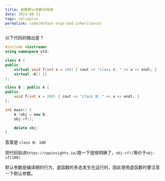 ```yaml
---
title: 函数默认参数与继承
date: 2023-08-11
tags: cplusplus
permalink: code/defaut-args-and-inheritance/
---
```


以下代码的输出是？

```cpp
#include <iostream>
using namespace std;

class A {
public:
    virtual void f(int x = 100) { cout << "class A: " << x << endl; }
    virtual ~A() {}
};

class B : public A {
public:
    void f(int x = 200) { cout << "class B: " << x << endl; }
};

int main() {
    A *obj = new B;
    obj->f();

    delete obj;
}
```

答案是 `class B: 100`

把代码贴进`https://cppinsights.io/`跑一下就很明确了，`obj->f()`等价于`obj->f(100)`

默认参数是编译期的行为，虚函数的多态发生在运行时，因此使用虚函数时要注意一下默认参数。

